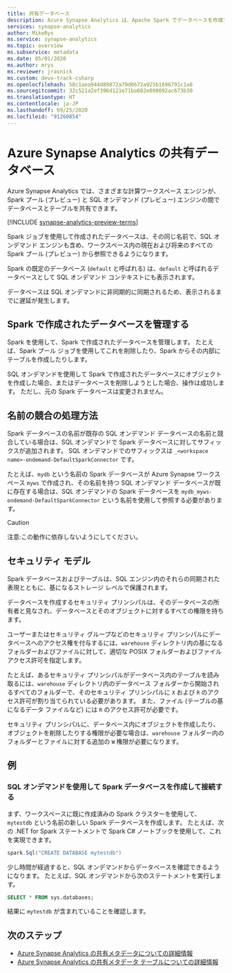 ```yaml
---
title: 共有データベース
description: Azure Synapse Analytics は、Apache Spark でデータベースを作成することで SQL オンデマンド (プレビュー) エンジンと SQL プール エンジンからアクセスできるようにする共有メタデータ モデルを提供します。
services: synapse-analytics
author: MikeRys
ms.service: synapse-analytics
ms.topic: overview
ms.subservice: metadata
ms.date: 05/01/2020
ms.author: mrys
ms.reviewer: jrasnick
ms.custom: devx-track-csharp
ms.openlocfilehash: 58c1aea944d89872a79d0672a925b1696791c1a8
ms.sourcegitcommit: 32c521a2ef396d121e71ba682e098092ac673b30
ms.translationtype: HT
ms.contentlocale: ja-JP
ms.lasthandoff: 09/25/2020
ms.locfileid: "91260854"
---
```

# <a name="azure-synapse-analytics-shared-database"></a>Azure Synapse Analytics の共有データベース

Azure Synapse Analytics では、さまざまな計算ワークスペース エンジンが、Spark プール (プレビュー) と SQL オンデマンド (プレビュー) エンジンの間でデータベースとテーブルを共有できます。

[!INCLUDE [synapse-analytics-preview-terms](../../../includes/synapse-analytics-preview-terms.md)]

Spark ジョブを使用して作成されたデータベースは、その同じ名前で、SQL オンデマンド エンジンも含め、ワークスペース内の現在および将来のすべての Spark プール (プレビュー) から参照できるようになります。

Spark の既定のデータベース (`default` と呼ばれる) は、`default` と呼ばれるデータベースとして SQL オンデマンド コンテキストにも表示されます。

データベースは SQL オンデマンドに非同期的に同期されるため、表示されるまでに遅延が発生します。

## <a name="manage-a-spark-created-database"></a>Spark で作成されたデータベースを管理する

Spark を使用して、Spark で作成されたデータベースを管理します。 たとえば、Spark プール ジョブを使用してこれを削除したり、Spark からその内部にテーブルを作成したりします。

SQL オンデマンドを使用して Spark で作成されたデータベースにオブジェクトを作成した場合、またはデータベースを削除しようとした場合、操作は成功します。 ただし、元の Spark データベースは変更されません。

## <a name="how-name-conflicts-are-handled"></a>名前の競合の処理方法

Spark データベースの名前が既存の SQL オンデマンド データベースの名前と競合している場合は、SQL オンデマンドで Spark データベースに対してサフィックスが追加されます。 SQL オンデマンドでのサフィックスは `_<workspace name>-ondemand-DefaultSparkConnector` です。

たとえば、`mydb` という名前の Spark データベースが Azure Synapse ワークスペース `myws` で作成され、その名前を持つ SQL オンデマンド データベースが既に存在する場合は、SQL オンデマンドの Spark データベースを `mydb_myws-ondemand-DefaultSparkConnector` という名前を使用して参照する必要があります。

> [!CAUTION]
> 注意:この動作に依存しないようにしてください。

## <a name="security-model"></a>セキュリティ モデル

Spark データベースおよびテーブルは、SQL エンジン内のそれらの同期された表現とともに、基になるストレージ レベルで保護されます。

データベースを作成するセキュリティ プリンシパルは、そのデータベースの所有者と見なされ、データベースとそのオブジェクトに対するすべての権限を持ちます。

ユーザーまたはセキュリティ グループなどのセキュリティ プリンシパルにデータベースへのアクセス権を付与するには、`warehouse` ディレクトリ内の基になるフォルダーおよびファイルに対して、適切な POSIX フォルダーおよびファイル アクセス許可を指定します。 

たとえば、あるセキュリティ プリンシパルがデータベース内のテーブルを読み取るには、`warehouse` ディレクトリ内のデータベース フォルダーから開始されるすべてのフォルダーで、そのセキュリティ プリンシパルに `X` および `R` のアクセス許可が割り当てられている必要があります。 また、ファイル (テーブルの基になるデータ ファイルなど) には `R` のアクセス許可が必要です。 

セキュリティ プリンシパルに、データベース内にオブジェクトを作成したり、オブジェクトを削除したりする権限が必要な場合は、`warehouse` フォルダー内のフォルダーとファイルに対する追加の `W` 権限が必要になります。

## <a name="examples"></a>例

### <a name="create-and-connect-to-spark-database-with-sql-on-demand"></a>SQL オンデマンドを使用して Spark データベースを作成して接続する

まず、ワークスペースに既に作成済みの Spark クラスターを使用して、`mytestdb` という名前の新しい Spark データベースを作成します。 たとえば、次の .NET for Spark ステートメントで Spark C# ノートブックを使用して、これを実現できます。

```csharp
spark.Sql("CREATE DATABASE mytestdb")
```

少し時間が経過すると、SQL オンデマンドからデータベースを確認できるようになります。 たとえば、SQL オンデマンドから次のステートメントを実行します。

```sql
SELECT * FROM sys.databases;
```

結果に `mytestdb` が含まれていることを確認します。

## <a name="next-steps"></a>次のステップ

- [Azure Synapse Analytics の共有メタデータについての詳細情報](overview.md)
- [Azure Synapse Analytics の共有メタデータ テーブルについての詳細情報](table.md)
